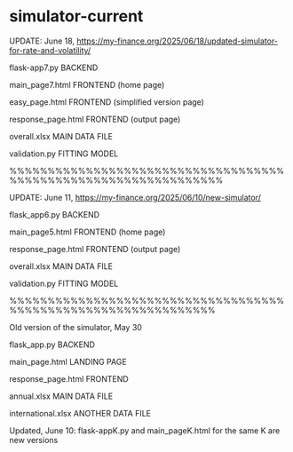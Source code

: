 # simulator-current
UPDATE: June 18, https://my-finance.org/2025/06/18/updated-simulator-for-rate-and-volatility/

flask-app7.py BACKEND

main_page7.html FRONTEND (home page)

easy_page.html FRONTEND (simplified version page)

response_page.html FRONTEND (output page)

overall.xlsx MAIN DATA FILE

validation.py FITTING MODEL

%%%%%%%%%%%%%%%%%%%%%%%%%%%%%%%%%%%%%%%%%%%%%%%%%%%%%%%%%%%%%%%%

UPDATE: June 11, https://my-finance.org/2025/06/10/new-simulator/

flask_app6.py BACKEND

main_page5.html FRONTEND (home page)

response_page.html FRONTEND (output page)

overall.xlsx MAIN DATA FILE

validation.py FITTING MODEL

%%%%%%%%%%%%%%%%%%%%%%%%%%%%%%%%%%%%%%%%%%%%%%%%%%%%%%%%%%%%%%%

Old version of the simulator, May 30

flask_app.py BACKEND

main_page.html LANDING PAGE

response_page.html FRONTEND

annual.xlsx MAIN DATA FILE

international.xlsx ANOTHER DATA FILE

Updated, June 10: 
flask-appK.py and main_pageK.html for the same K are new versions
